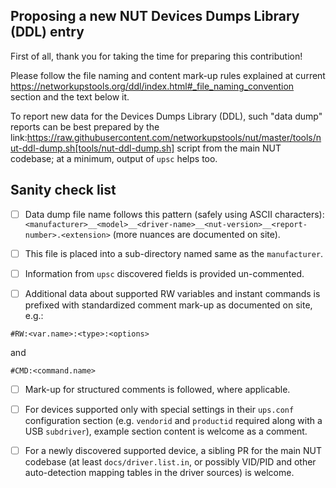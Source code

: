 ## Proposing a new NUT Devices Dumps Library (DDL) entry

First of all, thank you for taking the time for preparing this contribution!

Please follow the file naming and content mark-up rules explained at current
https://networkupstools.org/ddl/index.html#_file_naming_convention
section and the text below it.

To report new data for the Devices Dumps Library (DDL), such "data dump"
reports can be best prepared by the
link:https://raw.githubusercontent.com/networkupstools/nut/master/tools/nut-ddl-dump.sh[tools/nut-ddl-dump.sh]
script from the main NUT codebase; at a minimum, output of `upsc` helps too.

## Sanity check list

- [ ] Data dump file name follows this pattern (safely using ASCII characters):
  `<manufacturer>__<model>__<driver-name>__<nut-version>__<report-number>.<extension>`
  (more nuances are documented on site).

- [ ] This file is placed into a sub-directory named same as the `manufacturer`.

- [ ] Information from `upsc` discovered fields is provided un-commented.

- [ ] Additional data about supported RW variables and instant commands is
  prefixed with standardized comment mark-up as documented on site, e.g.:
````
#RW:<var.name>:<type>:<options>
````
and
````
#CMD:<command.name>
````

- [ ] Mark-up for structured comments is followed, where applicable.

- [ ] For devices supported only with special settings in their `ups.conf`
  configuration section (e.g. `vendorid` and `productid` required along
  with a USB `subdriver`), example section content is welcome as a comment.

- [ ] For a newly discovered supported device, a sibling PR for the main
  NUT codebase (at least `docs/driver.list.in`, or possibly VID/PID and
  other auto-detection mapping tables in the driver sources) is welcome.

